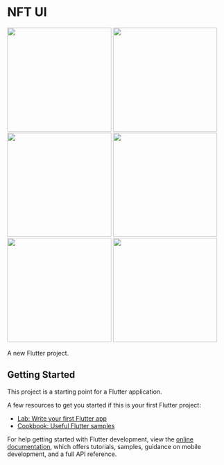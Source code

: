# NFT UI

<p>
<img src="images/photo_2022-09-21_04-39-52.jpg" width = 240>
<img src="images/photo_2022-09-21_04-40-17.jpg" width = 240>
<img src="images/photo_2022-09-21_04-40-21.jpg" width = 240>
<img src="images/photo_2022-09-21_04-40-26.jpg" width = 240>
<img src="images/photo_2022-09-21_04-40-29.jpg" width = 240>
<img src="images/photo_2022-09-21_04-40-31.jpg" width = 240>
  </p>

A new Flutter project.

## Getting Started

This project is a starting point for a Flutter application.

A few resources to get you started if this is your first Flutter project:

- [Lab: Write your first Flutter app](https://docs.flutter.dev/get-started/codelab)
- [Cookbook: Useful Flutter samples](https://docs.flutter.dev/cookbook)

For help getting started with Flutter development, view the
[online documentation](https://docs.flutter.dev/), which offers tutorials,
samples, guidance on mobile development, and a full API reference.

